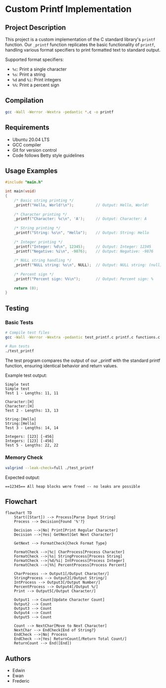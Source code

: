 # Custom Printf Implementation

## Project Description

This project is a custom implementation of the C standard library's `printf` function. Our `_printf` function replicates the basic functionality of `printf`, handling various format specifiers to print formatted text to standard output.

Supported format specifiers:
- `%c`: Print a single character
- `%s`: Print a string
- `%d` and `%i`: Print integers
- `%%`: Print a percent sign

## Compilation

```bash
gcc -Wall -Werror -Wextra -pedantic *.c -o printf
```

## Requirements

- Ubuntu 20.04 LTS
- GCC compiler
- Git for version control
- Code follows Betty style guidelines

## Usage Examples

```c
#include "main.h"

int main(void)
{
    /* Basic string printing */
    _printf("Hello, World!\n");          // Output: Hello, World!
    
    /* Character printing */
    _printf("Character: %c\n", 'A');     // Output: Character: A
    
    /* String printing */
    _printf("String: %s\n", "Hello");    // Output: String: Hello
    
    /* Integer printing */
    _printf("Integer: %d\n", 12345);     // Output: Integer: 12345
    _printf("Negative: %i\n", -9876);    // Output: Negative: -9876
    
    /* NULL string handling */
    _printf("NULL string: %s\n", NULL);  // Output: NULL string: (null)
    
    /* Percent sign */
    _printf("Percent sign: %%\n");       // Output: Percent sign: %
    
    return (0);
}
```

## Testing

### Basic Tests
```bash
# Compile test files
gcc -Wall -Werror -Wextra -pedantic test_printf.c printf.c functions.c _putchar.c -o test_printf

# Run tests
./test_printf
```

The test program compares the output of our _printf with the standard printf function, ensuring identical behavior and return values.

Example test output:
```
Simple test
Simple test
Test 1 - Lengths: 11, 11

Character:[H]
Character:[H]
Test 2 - Lengths: 13, 13

String:[Hello]
String:[Hello]
Test 3 - Lengths: 14, 14

Integers: [123] [-456]
Integers: [123] [-456]
Test 5 - Lengths: 22, 22
```

### Memory Check
```bash
valgrind --leak-check=full ./test_printf
```

Expected output:
```
==12345== All heap blocks were freed -- no leaks are possible
```

## Flowchart

```mermaid
flowchart TD
    Start([Start]) --> Process[Parse Input String]
    Process --> Decision{Found '%'?}
    
    Decision -->|No| Print[Print Regular Character]
    Decision -->|Yes| GetNext[Get Next Character]
    
    GetNext --> FormatCheck{Check Format Type}
    
    FormatCheck -->|%c| CharProcess[Process Character]
    FormatCheck -->|%s| StringProcess[Process String]
    FormatCheck -->|%d/%i| IntProcess[Process Integer]
    FormatCheck -->|%%| PercentProcess[Process Percent]
    
    CharProcess --> Output1[/Output Character/]
    StringProcess --> Output2[/Output String/]
    IntProcess --> Output3[/Output Number/]
    PercentProcess --> Output4[/Output %/]
    Print --> Output5[/Output Character/]
    
    Output1 --> Count[Update Character Count]
    Output2 --> Count
    Output3 --> Count
    Output4 --> Count
    Output5 --> Count
    
    Count --> NextChar[Move to Next Character]
    NextChar --> EndCheck{End of String?}
    EndCheck -->|No| Process
    EndCheck -->|Yes| ReturnCount[/Return Total Count/]
    ReturnCount --> End([End])
```

## Authors
- Edwin
- Ewan
- Frederic
```
